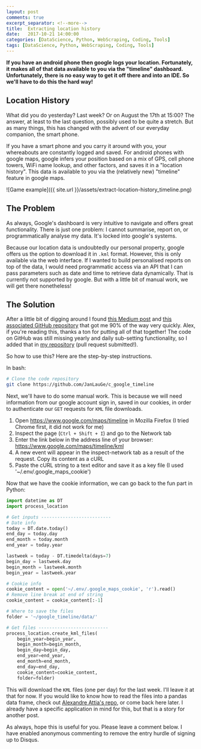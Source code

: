```yaml
---
layout: post
comments: true
excerpt_separator: <!--more-->
title:  Extracting location history
date:   2017-10-21 14:00:00
categories: [DataScience, Python, WebScraping, Coding, Tools]
tags: [DataScience, Python, WebScraping, Coding, Tools]
---
```

**If you have an android phone then google logs your location.
Fortunately, it makes all of that data available to you via the "timeline" dashboard.
Unfortunately, there is no easy way to get it off there and into an IDE.
So we'll have to do this the hard way!**
<!--more-->

## Location History
What did you do yesterday? Last week? Or on August the 17th at 15:00?
The answer, at least to the last question, possibly used to be quite a stretch.
But as many things, this has changed with the advent of our everyday companion,
the smart phone.

If you have a smart phone and you carry it around with you, your whereabouts are
constantly logged and saved. For android phones with google maps, google infers
your position based on a mix of GPS, cell phone towers, WiFi name lookup,
and other factors, and saves it in a "location history". This data is available
to you via the (relatively new) "timeline" feature in google maps.

![Game example]({{ site.url }}/assets/extract-location-history_timeline.png)

## The Problem
As always, Google's dashboard is very intuitive to navigate and offers great
functionality. There is just one problem: I cannot summarise, report on, or
programmatically analyse my data. It's locked into google's systems.

Because our location data is undoubtedly our personal property, google offers
us the option to download it in `.kml` format. However, this is only available
via the web interface. If I wanted to build personalised reports on top of the
data, I would need programmatic access via an API that I can pass parameters
such as date and time to retrieve data dynamically. That is currently not
supported by google. But with a little bit of manual work, we will get there
nonetheless!

## The Solution
After a little bit of digging around I found [this Medium post](https://medium.com/alex-attia-blog/how-to-take-back-control-and-use-your-google-maps-data-683fb5d4043e)
and [this associated GitHub repository](https://github.com/alexattia/Maps-Location-History)
that got me 90% of the way very quickly. Alex, if you're reading this, thanks
a ton for putting all of that together! The code on GitHub was still missing
yearly and daily sub-setting functionality, so I added that in
[my repository](https://github.com/JanLauGe/c_google_timeline)
(pull request submitted!).

So how to use this? Here are the step-by-step instructions.

In bash:

```bash
# Clone the code repository
git clone https://github.com/JanLauGe/c_google_timeline
```

Next, we'll have to do some manual work. This is because we will need information
from our google account sign in, saved in our cookies, in order to authenticate
our `GET` requests for `KML` file downloads.
1. Open https://www.google.com/maps/timeline in Mozilla Firefox (I tried Chrome first, it did not work for me)
2. Inspect the page (`Ctrl + Shift + I`) and go to the Network tab
3. Enter the link below in the address line of your browser: https://www.google.com/maps/timeline/kml
4. A new event will appear in the inspect-network tab as a result of the request. Copy its content as a cURL
5. Paste the cURL string to a text editor and save it as a key file (I used '~/.env/.google_maps_cookie')

Now that we have the cookie information, we can go back to the fun part in Python:

```python
import datetime as DT
import process_location

# Get inputs --------------------------
# Date info
today = DT.date.today()
end_day = today.day
end_month = today.month
end_year = today.year

lastweek = today - DT.timedelta(days=7)
begin_day = lastweek.day
begin_month = lastweek.month
begin_year = lastweek.year

# Cookie info
cookie_content = open('~/.env/.google_maps_cookie', 'r').read()
# Remove line break at end of string
cookie_content = cookie_content[:-1]

# Where to save the files
folder = '~/google_timeline/data/'

# Get files --------------------------
process_location.create_kml_files(
    begin_year=begin_year,
    begin_month=begin_month,
    begin_day=begin_day,
    end_year=end_year,
    end_month=end_month,
    end_day=end_day,
    cookie_content=cookie_content,
    folder=folder)
```

This will download the `KML` files (one per day) for the last week.
I'll leave it at that for now. If you would like to know how to read the files
into a pandas data frame, check out [Alexandre Attia's repo](https://github.com/alexattia/Maps-Location-History),
or come back here later. I already have a specific application in mind for this,
but that is a story for another post.

As always, hope this is useful for you. Please leave a comment below.
I have enabled anonymous commenting to remove the entry hurdle of signing up to Disqus.
